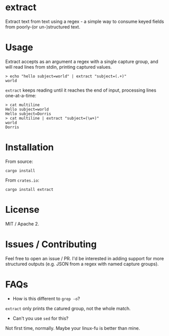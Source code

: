 # extract

Extract text from text using a regex - a simple way to consume keyed fields from poorly-(or un-)structured text.

# Usage

Extract accepts as an argument a regex with a single capture group, and will read lines from stdin, printing captured values.

    > echo "hello subject=world" | extract "subject=(.+)"
    world
    
`extract` keeps reading until it reaches the end of input, processing lines one-at-a-time:

    > cat multiline
    Hello subject=world
    Hello subject=Dorris
    > cat multiline | extract "subject=(\w+)"
    world
    Dorris
    
    
# Installation

From source:
    
    cargo install
    
From `crates.io`:

    cargo install extract
    
# License

MIT / Apache 2.

# Issues / Contributing

Feel free to open an issue / PR. I'd be interested in adding support for more structured outputs (e.g. JSON from a regex with named capture groups).

# FAQs

* How is this different to `grep -o`?

`extract` only prints the catured group, not the whole match.

* Can't you use `sed` for this?

Not first time, normally. Maybe your linux-fu is better than mine.
